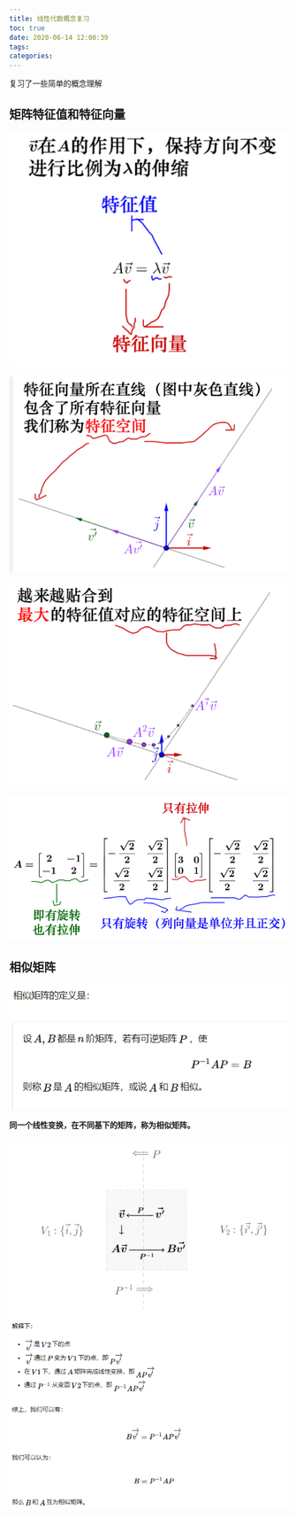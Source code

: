```yaml
---
title: 线性代数概念复习
toc: true
date: 2020-06-14 12:00:39
tags:
categories:
---
```


复习了一些简单的概念理解

<!--more-->

## 矩阵特征值和特征向量

![image-20200616105559513](线性代数概念复习/image-20200616105559513.png)

![image-20200616105618698](线性代数概念复习/image-20200616105618698.png)

![image-20200616105945505](线性代数概念复习/image-20200616105945505.png)



![image-20200616110450941](线性代数概念复习/image-20200616110450941.png)

## 相似矩阵

![image-20200616110930772](线性代数概念复习/image-20200616110930772.png)

**同一个线性变换，在不同基下的矩阵，称为相似矩阵。**

![image-20200616113146386](线性代数概念复习/image-20200616113146386.png)

